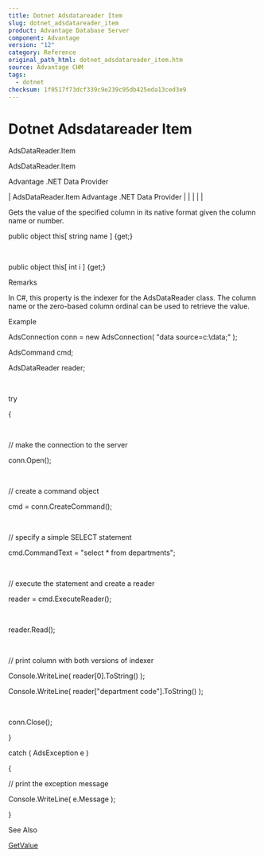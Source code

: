 ```yaml
---
title: Dotnet Adsdatareader Item
slug: dotnet_adsdatareader_item
product: Advantage Database Server
component: Advantage
version: "12"
category: Reference
original_path_html: dotnet_adsdatareader_item.htm
source: Advantage CHM
tags:
  - dotnet
checksum: 1f0517f73dcf339c9e239c95db425eda13ced3e9
---
```


# Dotnet Adsdatareader Item

AdsDataReader.Item

AdsDataReader.Item

Advantage .NET Data Provider

| AdsDataReader.Item  Advantage .NET Data Provider |  |  |  |  |

Gets the value of the specified column in its native format given the column name or number.

public object this[ string name ] {get;}

 

public object this[ int i ] {get;}

Remarks

In C#, this property is the indexer for the AdsDataReader class. The column name or the zero-based column ordinal can be used to retrieve the value.

Example

AdsConnection conn = new AdsConnection( "data source=c:\\data;" );

AdsCommand cmd;

AdsDataReader reader;

 

try

{

 

// make the connection to the server

conn.Open();

 

// create a command object

cmd = conn.CreateCommand();

 

// specify a simple SELECT statement

cmd.CommandText = "select \* from departments";

 

// execute the statement and create a reader

reader = cmd.ExecuteReader();

 

reader.Read();

 

// print column with both versions of indexer

Console.WriteLine( reader[0].ToString() );

Console.WriteLine( reader["department code"].ToString() );

 

conn.Close();

}

catch ( AdsException e )

{

// print the exception message

Console.WriteLine( e.Message );

}

See Also

[GetValue](dotnet_adsdatareader_getvalue.md)

